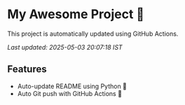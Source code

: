 # My Awesome Project 🚀

This project is automatically updated using GitHub Actions.

_Last updated: 2025-05-03 20:07:18 IST_

## Features
- Auto-update README using Python 🐍
- Auto Git push with GitHub Actions 🤖
